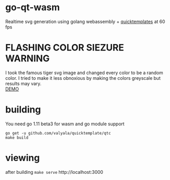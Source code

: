 # go-qt-wasm
Realtime svg generation using golang webassembly + [quicktemplates](https://github.com/valyala/quicktemplate) at 60 fps

# FLASHING COLOR SIEZURE WARNING
I took the famous tiger svg image and changed every color to be a random color.
I tried to make it less obnoxious by making the colors greyscale but results may vary.  
[DEMO](https://relaxed-hypatia-91d67a.netlify.com/)

# building
You need go 1.11 beta3 for wasm and go module support
```
go get -u github.com/valyala/quicktemplate/qtc
make build
```

# viewing
after building `make serve` http://localhost:3000